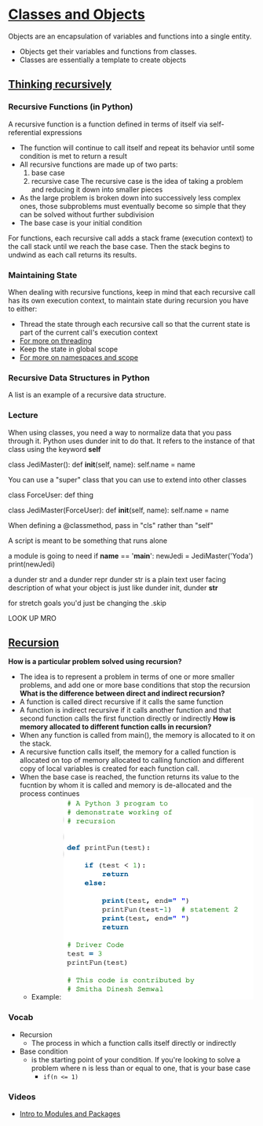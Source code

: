 # [Classes and Objects](https://www.learnpython.org/en/Classes_and_Objects)

Objects are an encapsulation of variables and functions into a single entity.
- Objects get their variables and functions from classes.
- Classes are essentially a template to create objects

## [Thinking recursively](https://realpython.com/python-thinking-recursively/)

### Recursive Functions (in Python)
A recursive function is a function defined in terms of itself via self-referential expressions
- The function will continue to call itself and repeat its behavior until some condition is met to return a result
- All recursive functions are made up of two parts:
  1. base case
  2. recursive case
The recursive case is the idea of taking a problem and reducing it down into smaller pieces
- As the large problem is broken down into successively less complex ones, those subproblems must eventually become so simple that they can be solved without further subdivision
- The base case is your initial condition

For functions, each recursive call adds a stack frame (execution context) to the call stack until we reach the base case. Then the stack begins to undwind as each call returns its results.

### Maintaining State

When dealing with recursive functions, keep in mind that each recursive call has its own execution context, to maintain state during recursion you have to either:
- Thread the state through each recursive call so that the current state is part of the current call's execution context
- [For more on threading](https://realpython.com/intro-to-python-threading/)
- Keep the state in global scope
- [For more on namespaces and scope](https://realpython.com/python-namespaces-scope/)

### Recursive Data Structures in Python

A list is an example of a recursive data structure.

### Lecture
When using classes, you need a way to normalize data that you pass through it. Python uses dunder init to do that. It refers to the instance of that class using the keyword **self** 

class JediMaster():
  def __init__(self, name):
    self.name = name

You can use a "super" class that you can use to extend into other classes

class ForceUser:
  def thing

class JediMaster(ForceUser):
  def __init__(self, name):
    self.name = name

When defining a @classmethod, pass in "cls" rather than "self"

A script is meant to be something that runs alone

a module is going to need 
if __name__ == '__main__':
  newJedi = JediMaster('Yoda')
  print(newJedi)

a dunder str and a dunder repr
dunder str is a plain text user facing description of what your object is
just like dunder init, dunder __str__ 

for stretch goals you'd just be changing the .skip

LOOK UP MRO

## [Recursion](https://www.geeksforgeeks.org/recursion/)
**How is a particular problem solved using recursion?**
- The idea is to represent a problem in terms of one or more smaller problems, and add one or more base conditions that stop the recursion
**What is the difference between direct and indirect recursion?**
- A function is called direct recursive if it calls the same function
- A function is indirect recursive if it calls another function and that second function calls the first function directly or indirectly 
**How is memory allocated to different function calls in recursion?**
- When any function is called from main(), the memory is allocated to it on the stack. 
- A recursive function calls itself, the memory for a called function is allocated on top of memory allocated to calling function and different copy of local variables is created for each function call.
- When the base case is reached, the function returns its value to the fucntion by whom it is called and memory is de-allocated and the process continues
  - Example:
    ![recursion example](../img/recursion.png)


### Vocab
- Recursion
  - The process in which a function calls itself directly or indirectly 
- Base condition
  - is the starting point of your condition. If you're looking to solve a problem where n is less than or equal to one, that is your base case
    - ```if(n <= 1)```


### Videos
- [Intro to Modules and Packages](https://realpython.com/courses/python-modules-packages/)